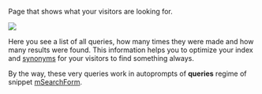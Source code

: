 Page that shows what your visitors are looking for.

[![](https://file.modx.pro/files/c/c/a/cca0d3b1ab820fc40997e80b89cd6323s.jpg)](https://file.modx.pro/files/c/c/a/cca0d3b1ab820fc40997e80b89cd6323.png)

Here you see a list of all queries, how many times they were made and how many results were found.
This information helps you to optimize your index and [synonyms][1] for your visitors to find something always.

By the way, these very queries work in autoprompts of **queries** regime of snippet [mSearchForm][2].

[1]: http://phpmorphy.sourceforge.net/dokuwiki/
[2]: /en/01_Components/03_mSearch2/01_Snippets/03_mSearchForm.md



